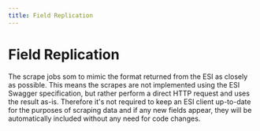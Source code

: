 ```yaml
---
title: Field Replication
---
```

# Field Replication

The scrape jobs som to mimic the format returned from the ESI as closely as possible.
This means the scrapes are not implemented using the ESI Swagger specification, but rather perform a direct HTTP
request and uses the result as-is.
Therefore it's not required to keep an ESI client up-to-date for the purposes of scraping data and if any new fields
appear, they will be automatically included without any need for code changes.
